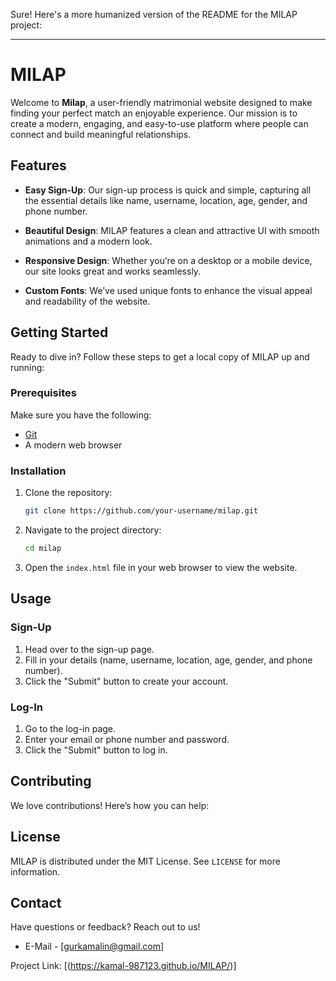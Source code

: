 Sure! Here's a more humanized version of the README for the MILAP project:

--------------------------------------------------------------------------------------------

# MILAP

Welcome to **Milap**, a user-friendly matrimonial website designed to make finding your perfect match an enjoyable experience. Our mission is to create a modern, engaging, and easy-to-use platform where people can connect and build meaningful relationships.

## Features

- **Easy Sign-Up**: Our sign-up process is quick and simple, capturing all the essential details like name, username, location, age, gender, and phone number.
  
- **Beautiful Design**: MILAP features a clean and attractive UI with smooth animations and a modern look.

- **Responsive Design**: Whether you’re on a desktop or a mobile device, our site looks great and works seamlessly.

- **Custom Fonts**: We’ve used unique fonts to enhance the visual appeal and readability of the website.

## Getting Started

Ready to dive in? Follow these steps to get a local copy of MILAP up and running:

### Prerequisites

Make sure you have the following:
- [Git](https://git-scm.com)
- A modern web browser

### Installation

1. Clone the repository:
   ```sh
   git clone https://github.com/your-username/milap.git
   ```
2. Navigate to the project directory:
   ```sh
   cd milap
   ```
3. Open the `index.html` file in your web browser to view the website.

## Usage

### Sign-Up

1. Head over to the sign-up page.
2. Fill in your details (name, username, location, age, gender, and phone number).
3. Click the "Submit" button to create your account.

### Log-In

1. Go to the log-in page.
2. Enter your email or phone number and password.
3. Click the "Submit" button to log in.

## Contributing

We love contributions! Here’s how you can help:


## License

MILAP is distributed under the MIT License. See `LICENSE` for more information.

## Contact

Have questions or feedback? Reach out to us!

- E-Mail - [gurkamalin@gmail.com]

Project Link: [(https://kamal-987123.github.io/MILAP/)]
